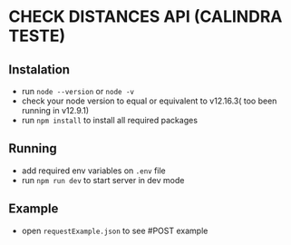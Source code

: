 # CHECK DISTANCES API (CALINDRA TESTE)

## Instalation
- run `node --version` or `node -v`
- check your node version to equal or equivalent to v12.16.3( too been running in v12.9.1)
- run `npm install` to install all required packages
## Running
- add required env variables on `.env` file
- run `npm run dev` to start server in dev mode

## Example
- open `requestExample.json` to see #POST example 
